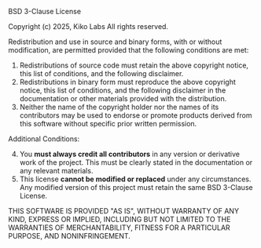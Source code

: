 BSD 3-Clause License

Copyright (c) 2025, Kiko Labs
All rights reserved.

Redistribution and use in source and binary forms, with or without modification, are permitted provided that the following conditions are met:

1. Redistributions of source code must retain the above copyright notice, this list of conditions, and the following disclaimer.
2. Redistributions in binary form must reproduce the above copyright notice, this list of conditions, and the following disclaimer in the documentation or other materials provided with the distribution.
3. Neither the name of the copyright holder nor the names of its contributors may be used to endorse or promote products derived from this software without specific prior written permission.

Additional Conditions:

4. You **must always credit all contributors** in any version or derivative work of the project. This must be clearly stated in the documentation or any relevant materials.
5. This license **cannot be modified or replaced** under any circumstances. Any modified version of this project must retain the same BSD 3-Clause License.

THIS SOFTWARE IS PROVIDED "AS IS", WITHOUT WARRANTY OF ANY KIND, EXPRESS OR IMPLIED, INCLUDING BUT NOT LIMITED TO THE WARRANTIES OF MERCHANTABILITY, FITNESS FOR A PARTICULAR PURPOSE, AND NONINFRINGEMENT.
